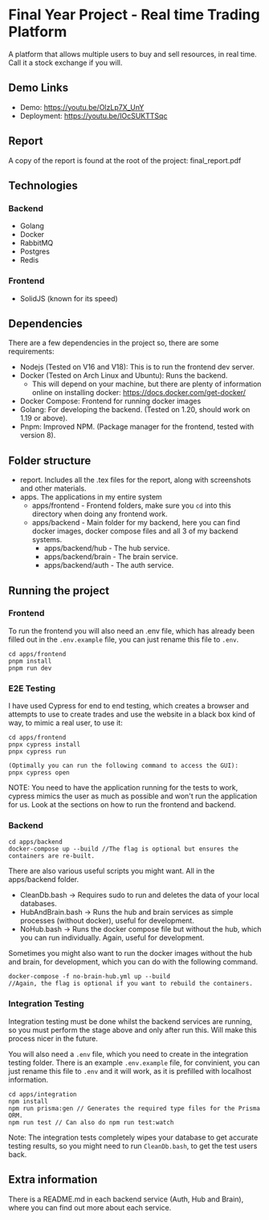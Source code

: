 # Final Year Project - Real time Trading Platform

A platform that allows multiple users to buy and sell resources, in real time. Call it a stock exchange if you will.

## Demo Links
- Demo: https://youtu.be/OlzLp7X_UnY
- Deployment: https://youtu.be/IOcSUKTTSqc

## Report
A copy of the report is found at the root of the project: final_report.pdf

## Technologies

### Backend
- Golang
- Docker
- RabbitMQ
- Postgres
- Redis

### Frontend
- SolidJS (known for its speed)

## Dependencies
There are a few dependencies in the project so, there are some requirements:
- Nodejs (Tested on V16 and V18): This is to run the frontend dev server.
- Docker (Tested on Arch Linux and Ubuntu): Runs the backend.
  - This will depend on your machine, but there are plenty of information online on installing docker: https://docs.docker.com/get-docker/
- Docker Compose: Frontend for running docker images
- Golang: For developing the backend. (Tested on 1.20, should work on 1.19 or above).
- Pnpm: Improved NPM. (Package manager for the frontend, tested with version 8).

## Folder structure
- report. Includes all the .tex files for the report, along with screenshots and other materials.
- apps. The applications in my entire system
  - apps/frontend - Frontend folders, make sure you `cd` into this directory when doing any frontend work.
  - apps/backend - Main folder for my backend, here you can find docker images, docker compose files and all 3 of my backend systems.
    - apps/backend/hub - The hub service.
    - apps/backend/brain - The brain service.
    - apps/backend/auth - The auth service.

## Running the project
### Frontend
To run the frontend you will also need an .env file, which has already been filled out in the `.env.example` file, you can just rename this file to `.env`.

```
cd apps/frontend
pnpm install
pnpm run dev
```

### E2E Testing
I have used Cypress for end to end testing, which creates a browser and attempts to use to create trades and use the website in a black box kind of way, to mimic a real user, to use it:

```
cd apps/frontend
pnpx cypress install
pnpx cypress run

(Optimally you can run the following command to access the GUI):
pnpx cypress open
```

NOTE: You need to have the application running for the tests to work, cypress mimics the user as much as possible and won't run the application for us. Look at the sections on how to run the frontend and backend.

### Backend
```
cd apps/backend
docker-compose up --build //The flag is optional but ensures the containers are re-built.
```

There are also various useful scripts you might want. All in the apps/backend folder.
- CleanDb.bash -> Requires sudo to run and deletes the data of your local databases. 
- HubAndBrain.bash -> Runs the hub and brain services as simple processes (without docker), useful for development.
- NoHub.bash -> Runs the docker compose file but without the hub, which you can run individually. Again, useful for development.

Sometimes you might also want to run the docker images without the hub and brain, for development, which you can do with the following command.
```
docker-compose -f no-brain-hub.yml up --build 
//Again, the flag is optional if you want to rebuild the containers.
```

### Integration Testing
Integration testing must be done whilst the backend services are running, so you must perform the stage above and only after run this. Will make this process nicer in the future.

You will also need a `.env` file, which you need to create in the integration testing folder. There is an example `.env.example` file, for convinient, you can just rename this file to `.env` and it will work, as it is prefilled with localhost information.
```
cd apps/integration
npm install
npm run prisma:gen // Generates the required type files for the Prisma ORM.
npm run test // Can also do npm run test:watch
```

Note: The integration tests completely wipes your database to get accurate testing results, so you might need to run `CleanDb.bash`, to get the test users back.

## Extra information

There is a README.md in each backend service (Auth, Hub and Brain), where you can find out more about each service.
